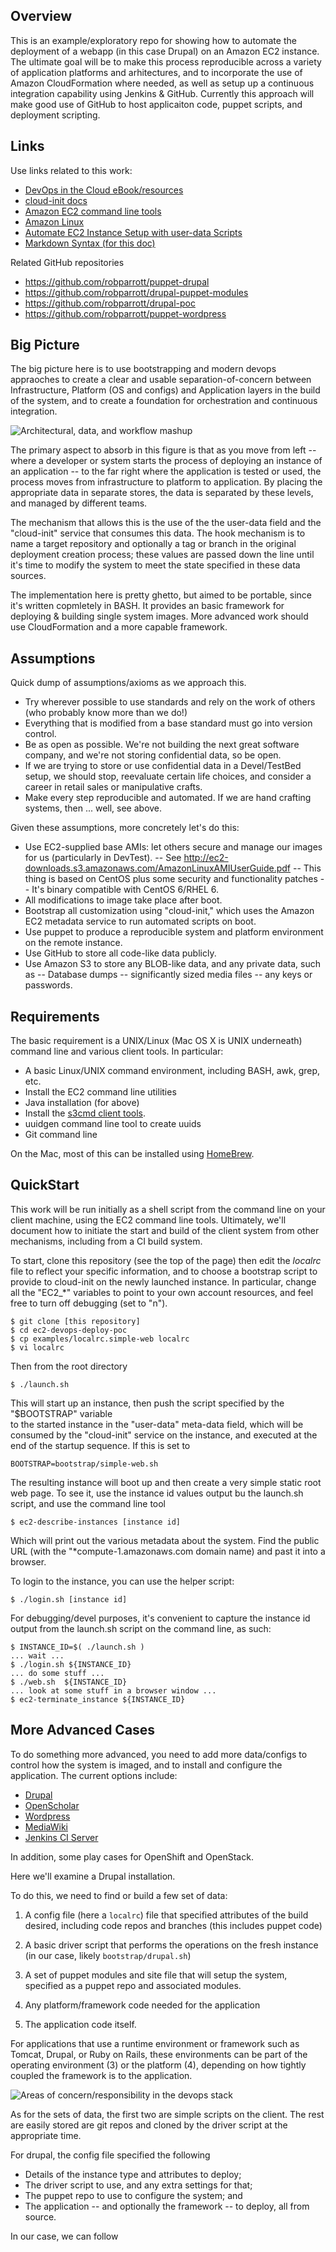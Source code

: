 Overview
--------

This is an example/exploratory repo for showing how to automate the deployment of a webapp
(in this case Drupal) on an Amazon EC2 instance. The ultimate goal will be to make this
process reproducible across a variety of application platforms and arhitectures, and
to incorporate the use of Amazon CloudFormation where needed, as well as setup up a
continuous integration capability using Jenkins & GitHub. Currently this approach will 
make good use of GitHub to host applicaiton code, puppet scripts, and deployment scripting.

Links
-----

Use links related to this work:

- [DevOps in the Cloud eBook/resources](http://www.devopscloud.com/)
- [cloud-init docs](https://cloudinit.readthedocs.org)
- [Amazon EC2 command line tools](http://aws.amazon.com/developertools/351)
- [Amazon Linux](http://aws.amazon.com/amazon-linux-ami/)
- [Automate EC2 Instance Setup with user-data Scripts](http://alestic.com/2009/06/ec2-user-data-scripts)
- [Markdown Syntax (for this doc)](http://daringfireball.net/projects/markdown/syntax)

Related GitHub repositories

- https://github.com/robparrott/puppet-drupal
- https://github.com/robparrott/drupal-puppet-modules
- https://github.com/robparrott/drupal-poc
- https://github.com/robparrott/puppet-wordpress

Big Picture
-----------

The big picture here is to use bootstrapping and modern devops appraoches to create a clear and
usable separation-of-concern between Infrastructure, Platform (OS and configs) and Application layers
in the build of the system, and to create a foundation for orchestration and continuous integration.

![Architectural, data, and workflow mashup](../../raw/master/docs/DevOps%20on%20EC2%20Arch.png "Architectural, data, and workflow mashup")

The primary aspect to absorb in this figure is that as you move from left -- where a developer or system 
starts the process of deploying an instance of an application -- to the far right where the application is 
tested or used, the process moves from infrastructure to platform to application. By placing the appropriate
data in separate stores, the data is separated by these levels, and managed by different teams.

The mechanism that allows this is the use of the the user-data field and the "cloud-init" service that consumes 
this data. The hook mechanism is to name a target repository and optionally a tag or branch in the 
original deployment creation process; these values are passed down the line until it's time to modify the
system to meet the state specified in these data sources.

The implementation here is pretty ghetto, but aimed to be portable, since it's written copmletely in BASH. 
It provides an basic framework for  deploying & building single system images. More advanced work should
use CloudFormation and a more capable framework.
	
Assumptions
-----------

Quick dump of  assumptions/axioms as we approach this.

- Try wherever possible to use standards and rely on the work of others (who probably know more than we do!)
- Everything that is modified from a base standard must go into version control.
- Be as open as possible. We're not building the next great software company, and we're not storing confidential 
  data, so be open.
- If we are trying to store or use confidential data in a Devel/TestBed setup, we should stop, reevaluate certain 
  life choices, and consider a career in retail sales or manipulative crafts.
- Make every step reproducible and automated.  If we are hand crafting systems, then ... well, see above.
  
Given these assumptions, more concretely let's do this:

- Use EC2-supplied base AMIs: let others secure and manage our images for us (particularly in DevTest).
-- See http://ec2-downloads.s3.amazonaws.com/AmazonLinuxAMIUserGuide.pdf
-- This thing is based on CentOS plus some security and functionality patches
-- It's binary compatible with CentOS 6/RHEL 6.
- All modifications to image take place after boot.
- Bootstrap all customization using "cloud-init," which uses the Amazon EC2 metadata service to run automated scripts on boot.
- Use puppet to produce a reproducible system and platform environment on the remote instance.
- Use GitHub to store all code-like data publicly.
- Use Amazon S3 to store any BLOB-like data, and any private data, such as 
-- Database dumps
-- significantly sized media files
-- any keys or passwords.

Requirements
------------

The basic requirement is a UNIX/Linux (Mac OS X is UNIX underneath) command line and various client tools. In particular:

- A basic Linux/UNIX command environment, including BASH, awk, grep, etc.
- Install the EC2 command line utilities 
- Java installation (for above)
- Install the [s3cmd client tools](http://s3tools.org/s3cmd).
- uuidgen command line tool to create uuids
- Git command line

On the Mac, most of this can be installed using [HomeBrew](http://mxcl.github.io/homebrew/).

QuickStart
----------

This work will be run initially as a shell script from the command line on your client
machine, using the EC2 command line tools. Ultimately, we'll document how to initiate
the start and build of the client system from other mechanisms, including from a CI build
system.

To start, clone this repository (see the top of the page) then edit the _localrc_ file
to reflect your specific information, and to choose a bootstrap script to provide 
to cloud-init on the newly launched instance. In particular, change all the "EC2_*"
variables to point to your own account resources, and feel free to turn off debugging (set to "n").

    $ git clone [this repository]
    $ cd ec2-devops-deploy-poc
    $ cp examples/localrc.simple-web localrc
    $ vi localrc

Then from the root directory

    $ ./launch.sh
   
This will start up an instance, then push the script specified by the "$BOOTSTRAP" variable   
to the started instance in the "user-data" meta-data field, which will be consumed by the "cloud-init"
service on the instance, and executed at the end of the startup sequence. If this is set to 

    BOOTSTRAP=bootstrap/simple-web.sh

The resulting instance will boot up and then create a very simple static root web page. 
To see it, use the instance id values output bu the launch.sh script, and use the command line 
tool

    $ ec2-describe-instances [instance id]    

Which will print out the various metadata about the system. Find the public URL (with the 
"*compute-1.amazonaws.com domain name) and past it into a browser.

To login to the instance, you can use the helper script:

    $ ./login.sh [instance id]

For debugging/devel purposes, it's convenient to capture the instance id output from the launch.sh script
on the command line, as such:

    $ INSTANCE_ID=$( ./launch.sh )
    ... wait ...
    $ ./login.sh ${INSTANCE_ID}
    ... do some stuff ...
    $ ./web.sh  ${INSTANCE_ID}
    ... look at some stuff in a browser window ...
    $ ec2-terminate_instance ${INSTANCE_ID}



More Advanced Cases
-------------------

To do something more advanced, you need to add more data/configs to control how the system is imaged,
and to install and configure the application. The current options include:

- [Drupal](http://drupal.org)
- [OpenScholar](http://openscholar.harvard.edu/)
- [Wordpress](http://wordpress.org/)
- [MediaWiki](http://mediawiki.org)
- [Jenkins CI Server](http://jenkins-ci.org/)

In addition, some play cases for OpenShift and OpenStack.

Here we'll examine a Drupal installation.

To do this, we need to find or build a few set of data:

1. A config file (here a `localrc`) file that specified attributes of the build desired, 
including code repos and branches (this includes puppet code)

2. A basic driver script that performs the operations on the fresh instance (in our case, likely `bootstrap/drupal.sh`)

3. A set of puppet modules and site file that will setup the system, specified as a puppet repo and associated modules.

4. Any platform/framework code needed for the application

5. The application code itself.

For applications that use a runtime environment or framework such as Tomcat, Drupal, or Ruby on Rails, 
these environments can be part of the operating environment (3) or the platform (4), depending
on how tightly coupled the framework is to the application.

![Areas of concern/responsibility in the devops stack](../../raw/master/docs/Separation-of-concerns-devops-poc.png "Areas of concern/responsibility in the devops stack")


As for the sets of data, the first two are simple scripts on the client. The rest are easily stored
are git repos and cloned by the driver script at the appropriate time.

For drupal, the config file specified the following

- Details  of the instance type and attributes to deploy;
- The driver script to use, and any extra settings for that;
- The puppet repo to use to configure the system; and 
- The application -- and optionally the framework -- to deploy, all from source.

In our case, we can follow 







